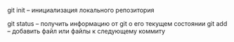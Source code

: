 git init – инициализация локального репозитория

git status – получить информацию от git о его текущем состоянии
git add – добавить файл или файлы к следующему коммиту
